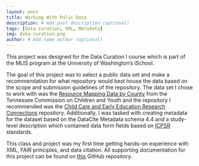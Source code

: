 ```yaml
---
layout: post
title: Working With Pulic Data
description: # Add post description (optional)
tags: [Data Curation, XML, Metadata]
img: data-curation.png
author: # Add name author (optional)
---
```

This project was designed for the Data Curation I course which is part of the MLIS program at the University of Washington’s iSchool.

The goal of this project was to select a public data set and make a recommendation for what repository would best house the data based on the scope and submission guidelines of the repository. The data set I chose to work with was the [Resource Mapping Data by County][dataset] from the Tennessee Commission on Children and Youth and the repository I recommended was the [Child Care and Early Education Research Connections][repo] repository. Additionally, I was tasked with creating metadata for the dataset based on the DataCite Metadata schema 4.4 and a study-level description which contained data form fields based on [ICPSR][icpsr] standards.

This class and project was my first time getting hands-on experience with XML, FAIR principles, and data citation. All supporting documentation for this project can be found on [this][dc-gh] GitHub repository.

[dataset]: https://data.tn.gov/dataset/resource-mapping-data-by-county
[repo]: https://www.re3data.org/repository/r3d100010330
[icpsr]: https://www.icpsr.umich.edu/web/pages/deposit/index.html
[dc-gh]: https://github.com/sophiedmcintyre/545-Term-Project/tree/main
